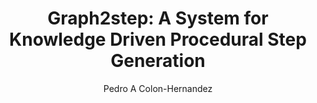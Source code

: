 ---
paperId: 21
author: Pedro A Colon-Hernandez
publicationauthor: Colon-Hernandez, P. A. et al.
title: "Graph2step: A System for Knowledge Driven Procedural Step Generation"
pdf: 21_CameraReady.pdf
poster: 21_CameraReady_poster.pdf
alt: --
type: Poster
topic: 
subtopic: 
link: https://research.latinxinai.org/papers/neurips/2022/pdf/21_CameraReady.pdf
conference: neurips
year: 2022
tags: neurips-2022
location: New Orleans, USA
---